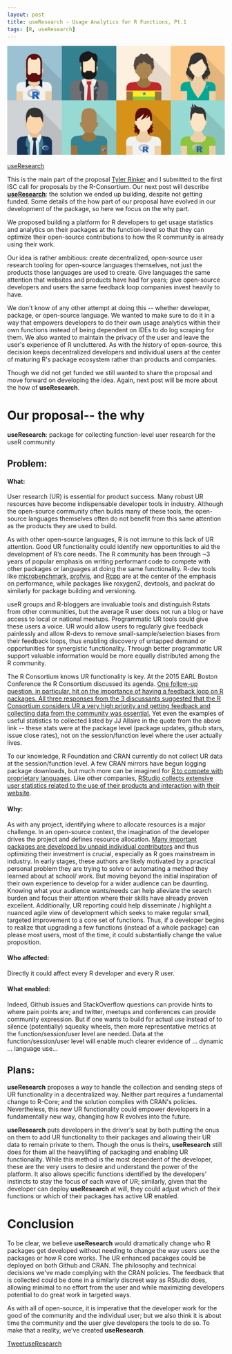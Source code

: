 ```yaml
---
layout: post
title: useResearch - Usage Analytics for R Functions, Pt.1
tags: [R, useResearch]
---
```


![](/images/useRs.jpg)

<a class="github-button" href="https://github.com/data-steve/useResearch" data-icon="octicon-star" data-style="mega">useResearch</a>

This is the main part of the proposal [Tyler Rinker](www.github.com/trinker) and I submitted to the first ISC call for proposals by the R-Consortium. Our next post will describe [**useResearch**](https://github.com/data-steve/useResearch): the solution we ended up building, despite not getting funded. Some details of the how part of our proposal have evolved in our development of the package, so here we focus on the why part.

We proposed building a platform for R developers to get usage statistics and analytics on their packages at the function-level so that they can optimize their open-source contributions to how the R community is already using their work. 

Our idea is rather ambitious: create decentralized, open-source user research tooling for open-source languages themselves, not just the products those languages are used to create. Give languages the same attention that websites and products have had for years; give open-source developers and users the same feedback loop companies invest heavily to have. 

We don't know of any other attempt at doing this -- whether developer, package, or open-source language. We wanted to make sure to do it in a way that empowers developers to do their own usage analytics within their own functions instead of being dependent on IDEs to do log scraping for them. We also wanted to maintain the privacy of the user and leave the user's experience of R uncluttered. As with the history of open-source, this decision keeps decentralized developers and individual users at the center of maturing R's package ecosystem rather than products and companies. 

Though we did not get funded we still wanted to share the proposal and move forward on developing the idea. Again, next post will be more about the how of **useResearch**.


# Our proposal-- the why


**useResearch**: package for collecting function-level user research for the useR community


## Problem:

#### What:

User research (UR) is essential for product success. Many robust UR resources have become indispensable developer tools in industry. Although the open-source community often builds many of these tools, the open-source languages themselves often do not benefit from this same attention as the products they are used to build.

As with other open-source languages, R is not immune to this lack of UR attention. Good UR functionality could identify new opportunities to aid the development of R’s core needs. The R community has been through ~3 years of popular emphasis on writing performant code to compete with other packages or languages at doing the same functionality. R-dev tools like [microbenchmark](https://trinkerrstuff.wordpress.com/2012/04/28/microbenchmarking-with/), [profvis](https://twitter.com/sckottie/status/672843219114176513), and [Rcpp](http://www.r-bloggers.com/rcpp-now-used-by-over-500-cran-packages/) are at the center of the emphasis on performance, while packages like roxygen2, devtools, and packrat do similarly for package building and versioning.

useR groups and R-bloggers are invaluable tools and distinguish Rstats from other communities, but the average R user does not run a blog or have access to local or national meetups. Programmatic UR tools could give these users a voice. UR would allow users to regularly give feedback painlessly and allow R-devs to remove small-sample/selection biases from their feedback loops, thus enabling discovery of untapped demand or opportunities for synergistic functionality. Through better programmatic UR support valuable information would be more equally distributed among the R community.

The R Consortium knows UR functionality is key. At the 2015 EARL Boston Conference the R Consortium discussed its agenda. [One follow-up question, in particular, hit on the importance of having a feedback loop on R packages. All three responses from the 3 discussants suggested that the R Consortium considers UR a very high priority and getting feedback and collecting data from the community was essential.](http://www.scribblelive.com/Event/Live_from_EARL_Boston/201901662) Yet even the examples of useful statistics to collected listed by JJ Allaire in the quote from the above link -- these stats were at the package level (package updates, github stars, issue close rates), not on the session/function level where the user actually lives.

To our knowledge, R Foundation and CRAN currently do not collect UR data at the session/function level. A few CRAN mirrors have begun logging package downloads, but much more can be imagined for [R to compete with
proprietary languages](http://www.scribblelive.com/Event/Live_from_EARL_Boston/201898332). Like other companies, [RStudio collects extensive user statistics related to the use of their products and interaction with their website](https://www.rstudio.com/about/privacy-policy/).

#### Why:

As with any project, identifying where to allocate resources is a major challenge. In an open-source context, the imagination of the developer drives the project and defines resource allocation. [Many important packages are developed by unpaid individual contributors](http://www.scribblelive.com/Event/Live_from_EARL_Boston/201902795) and thus optimizing their investment is crucial, especially as R goes mainstream in industry. In early stages, these authors are likely motivated by a practical personal problem they are trying to solve or automating a method they learned about at school/ work. But moving beyond the initial inspiration of their own experience to develop for a wider audience can be daunting. Knowing what your audience wants/needs can help alleviate the search burden and focus their attention where their skills have already proven excellent. Additionally, UR reporting could help disseminate / highlight a nuanced agile view of development which seeks to make regular small, targeted improvement to a core set of functions. Thus, if a developer begins to realize that upgrading a few functions (instead of a whole package) can please most users, most of the time, it could substantially change the value proposition.

#### Who affected:

Directly it could affect every R developer and every R user.

#### What enabled:

Indeed, Github issues and StackOverflow questions can provide hints to where pain points are; and twitter, meetups and conferences can provide community expression. But if one wants to build for actual use instead of to silence (potentially) squeaky wheels, then more representative metrics at the function/session/user level are
needed. Data at the function/session/user level will enable much clearer evidence of ... dynamic ... language use...

## Plans:

**useResearch** proposes a way to handle the collection and sending steps of UR functionality in a decentralized way. Neither part requires a fundamental change to R-Core; and the solution complies with CRAN's policies. Nevertheless, this new UR functionality could empower developers in a fundamentally new way, changing how R evolves into the future.


**useResearch** puts developers in the driver's seat by both putting the onus on them to add UR functionality to their packages and allowing their UR data to remain private to them. Though the onus is theirs, **useResearch** still does for them all the heavylifting of packaging and enabling UR functionality. While this method is the most dependent of the developer, these are the very users to desire and understand the power of the platform. It also allows specific functions identified by the developers' instincts to stay the focus of each wave of UR; similarly, given that the developer can deploy **useResearch** at will, they could adjust which of their functions or which of their packages has active UR enabled.

# Conclusion


To be clear, we believe **useResearch** would dramatically change who R packages get developed without needing to change the way users use the packages or how R core works. The UR enhanced pacakges could be deployed on both Github and CRAN. The philosophy and technical decisions we've made complying with the CRAN policies. The feedback that is collected could be done in a similarly discreet way as RStudio does, allowing minimal to no effort from the user and while maximizing developers potential to do great work in targeted ways. 

As with all of open-source, it is imperative that the developer work for the good of the community and the individual user; but we also think it is about time the community and the user give developers the tools to do so. To make that a reality, we've created **useResearch**.



<a href="https://twitter.com/share" class="twitter-share-button" data-via="data_steve" data-size="large" data-hashtags="rstats, OSS, opensource, userResearch" data-dnt="true">Tweet</a><a class="github-button" href="https://github.com/data-steve/useResearch" data-icon="octicon-star" data-style="mega">useResearch</a>

<br><br>
